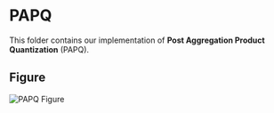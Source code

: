 # PAPQ
This folder contains our implementation of **Post Aggregation Product Quantization** (PAPQ).

## Figure
![PAPQ Figure](https://github.com/lyonely/HRP/assets/66782598/dbbaa2f9-7a2e-47ca-87b1-7b1ecf5f39e5)

